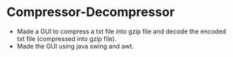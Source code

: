 # Compressor-Decompressor
- Made a GUI to compress a txt file into gzip file and decode the encoded txt file (compressed into gzip file).
- Made the GUI using java swing and awt.
